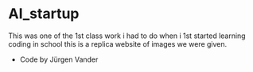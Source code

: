 # AI_startup
This was one of the 1st class work i had to do when i 1st started learning coding in school this is a replica website of images we were given.
- Code by Jürgen Vander
